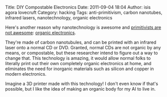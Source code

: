 Title: DIY Compostable Electronics
Date: 2011-09-04 18:04
Author: isis agora lovecruft
Category: hacking
Tags: anti-primitivism, carbon nanotubes, infrared lasers, nanotechnology, organic electronics

Here's another reason why nanotechnology is awesome and [primitivists
are not awesome][]: [organic electronics][].

They're made of carbon nanotubules, and can be printed with an infrared
laser onto a normal CD or DVD. Granted, normal CDs are not organic by
any means, or compostable, but these researcher intend to figure out a
way to change that. This technology is amazing, it would allow normal
folks to literally print out their own completely organic electronics at
home, and eliminates the need for inorganic materials such as silicon
and copper in modern electronics.

Imagine a 3D printer made with this technology! I don't even know if
that's possible, but I like the idea of making an organic body for my AI
to live in.

  [primitivists are not awesome]: http://www.patternsinthevoid.net/blog/2011/08/primitivists-gtfo/
    "Primitivists: GTFO!"
  [organic electronics]: http://www.physorg.com/news/2011-09-electronic-devices-ordinary-cds-dvds.html

